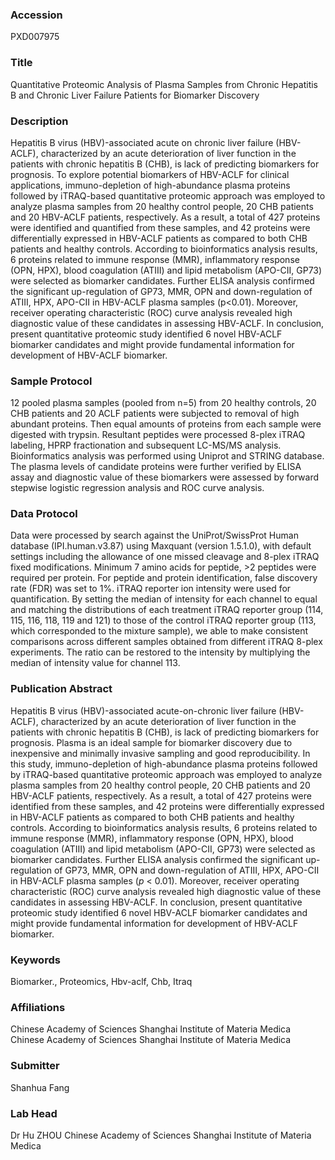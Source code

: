 ### Accession
PXD007975

### Title
Quantitative Proteomic Analysis of Plasma Samples from Chronic Hepatitis B and Chronic Liver Failure Patients for Biomarker Discovery

### Description
Hepatitis B virus (HBV)-associated acute on chronic liver failure (HBV-ACLF), characterized by an acute deterioration of liver function in the patients with chronic hepatitis B (CHB), is lack of predicting biomarkers for prognosis. To explore potential biomarkers of HBV-ACLF for clinical applications, immuno-depletion of high-abundance plasma proteins followed by iTRAQ-based quantitative proteomic approach was employed to analyze plasma samples from 20 healthy control people, 20 CHB patients and 20 HBV-ACLF patients, respectively. As a result, a total of 427 proteins were identified and quantified from these samples, and 42 proteins were differentially expressed in HBV-ACLF patients as compared to both CHB patients and healthy controls. According to bioinformatics analysis results, 6 proteins related to immune response (MMR), inflammatory response (OPN, HPX), blood coagulation (ATIII) and lipid metabolism (APO-CII, GP73) were selected as biomarker candidates. Further ELISA analysis confirmed the significant up-regulation of GP73, MMR, OPN and down-regulation of ATIII, HPX, APO-CII in HBV-ACLF plasma samples (p<0.01). Moreover, receiver operating characteristic (ROC) curve analysis revealed high diagnostic value of these candidates in assessing HBV-ACLF. In conclusion, present quantitative proteomic study identified 6 novel HBV-ACLF biomarker candidates and might provide fundamental information for development of HBV-ACLF biomarker.

### Sample Protocol
12 pooled plasma samples (pooled from n=5) from 20 healthy controls, 20 CHB patients and 20 ACLF patients were subjected to removal of high abundant proteins. Then equal amounts of proteins from each sample were digested with trypsin. Resultant peptides were processed 8-plex iTRAQ labeling, HPRP fractionation and subsequent LC-MS/MS analysis. Bioinformatics analysis was performed using Uniprot and STRING database. The plasma levels of candidate proteins were further verified by ELISA assay and diagnostic value of these biomarkers were assessed by forward stepwise logistic regression analysis and ROC curve analysis.

### Data Protocol
Data were processed by search against the UniProt/SwissProt Human database (IPI.human.v3.87) using Maxquant (version 1.5.1.0), with default settings including the allowance of one missed cleavage and 8-plex iTRAQ fixed modifications. Minimum 7 amino acids for peptide, >2 peptides were required per protein. For peptide and protein identification, false discovery rate (FDR) was set to 1%. iTRAQ reporter ion intensity were used for quantification. By setting the median of intensity for each channel to equal and matching the distributions of each treatment iTRAQ reporter group (114, 115, 116, 118, 119 and 121) to those of the control iTRAQ reporter group (113, which corresponded to the mixture sample), we able to make consistent comparisons across different samples obtained from different iTRAQ 8-plex experiments. The ratio can be restored to the intensity by multiplying the median of intensity value for channel 113.

### Publication Abstract
Hepatitis B virus (HBV)-associated acute-on-chronic liver failure (HBV-ACLF), characterized by an acute deterioration of liver function in the patients with chronic hepatitis B (CHB), is lack of predicting biomarkers for prognosis. Plasma is an ideal sample for biomarker discovery due to inexpensive and minimally invasive sampling and good reproducibility. In this study, immuno-depletion of high-abundance plasma proteins followed by iTRAQ-based quantitative proteomic approach was employed to analyze plasma samples from 20 healthy control people, 20 CHB patients and 20 HBV-ACLF patients, respectively. As a result, a total of 427 proteins were identified from these samples, and 42 proteins were differentially expressed in HBV-ACLF patients as compared to both CHB patients and healthy controls. According to bioinformatics analysis results, 6 proteins related to immune response (MMR), inflammatory response (OPN, HPX), blood coagulation (ATIII) and lipid metabolism (APO-CII, GP73) were selected as biomarker candidates. Further ELISA analysis confirmed the significant up-regulation of GP73, MMR, OPN and down-regulation of ATIII, HPX, APO-CII in HBV-ACLF plasma samples (<i>p</i> &lt; 0.01). Moreover, receiver operating characteristic (ROC) curve analysis revealed high diagnostic value of these candidates in assessing HBV-ACLF. In conclusion, present quantitative proteomic study identified 6 novel HBV-ACLF biomarker candidates and might provide fundamental information for development of HBV-ACLF biomarker.

### Keywords
Biomarker., Proteomics, Hbv-aclf, Chb, Itraq

### Affiliations
Chinese Academy of Sciences Shanghai Institute of Materia Medica
Chinese Academy of Sciences Shanghai Institute of Materia Medica 

### Submitter
Shanhua Fang

### Lab Head
Dr Hu ZHOU
Chinese Academy of Sciences Shanghai Institute of Materia Medica


